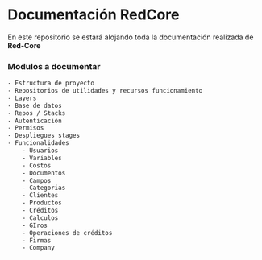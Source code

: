 # Documentación  RedCore

En este repositorio se estará alojando toda la documentación realizada de **Red-Core**

### Modulos a documentar

```txt
- Estructura de proyecto
- Repositorios de utilidades y recursos funcionamiento
- Layers
- Base de datos
- Repos / Stacks
- Autenticación
- Permisos
- Despliegues stages
- Funcionalidades
    - Usuarios
    - Variables
    - Costos
    - Documentos
    - Campos
    - Categorias
    - Clientes
    - Productos
    - Créditos
    - Calculos
    - GIros
    - Operaciones de créditos
    - Firmas
    - Company 


```
